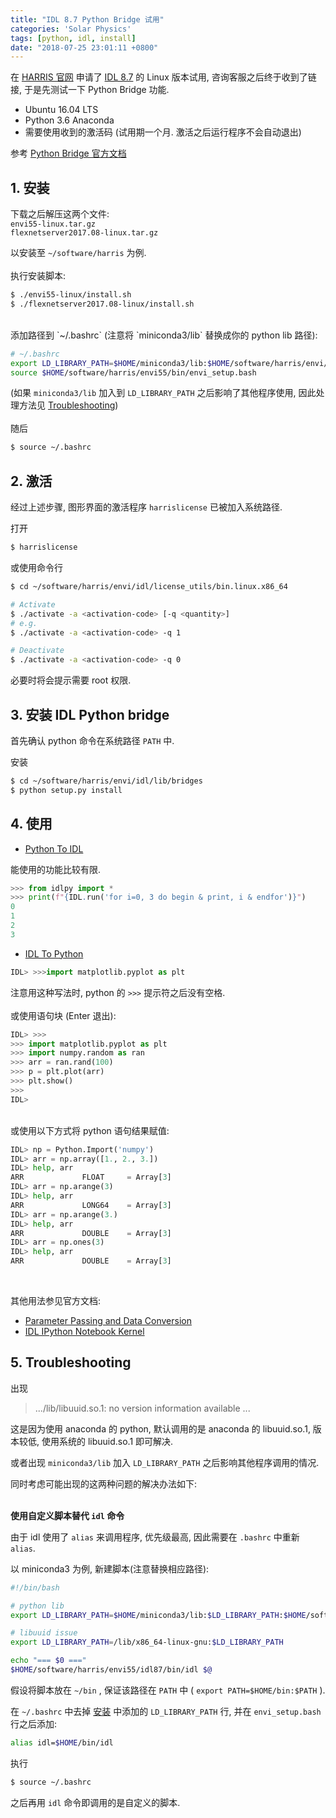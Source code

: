 ```yaml
---
title: "IDL 8.7 Python Bridge 试用"
categories: 'Solar Physics'
tags: [python, idl, install]
date: "2018-07-25 23:01:11 +0800"
---
```

在 [HARRIS 官网](http://harrisgeospatial.com) 申请了 [IDL 8.7](http://harrisgeospatial.com/docs/WhatsNew.html) 的 Linux 版本试用, 咨询客服之后终于收到了链接, 于是先测试一下 Python Bridge 功能.

- Ubuntu 16.04 LTS
- Python 3.6 Anaconda
- 需要使用收到的激活码 (试用期一个月. 激活之后运行程序不会自动退出)

参考 [Python Bridge 官方文档](https://www.harrisgeospatial.com/docs/Python.html)

<!--more-->

## 1. 安装

下载之后解压这两个文件:<br>
`envi55-linux.tar.gz`<br>
`flexnetserver2017.08-linux.tar.gz`

以安装至 `~/software/harris` 为例.
<br><br>
执行安装脚本:

```sh
$ ./envi55-linux/install.sh
$ ./flexnetserver2017.08-linux/install.sh
```
<br>
添加路径到 `~/.bashrc` (注意将 `miniconda3/lib` 替换成你的 python lib 路径):

```sh
# ~/.bashrc
export LD_LIBRARY_PATH=$HOME/miniconda3/lib:$HOME/software/harris/envi/idl/bin/bin.linux.x86_64:$LD_LIBRARY_PATH
source $HOME/software/harris/envi55/bin/envi_setup.bash
```
(如果 `miniconda3/lib` 加入到 `LD_LIBRARY_PATH` 之后影响了其他程序使用, 因此处理方法见 [Troubleshooting](#5-troubleshooting))
<br><br>
随后

```sh
$ source ~/.bashrc
```

## 2. 激活

经过上述步骤, 图形界面的激活程序 `harrislicense` 已被加入系统路径.

打开

```sh
$ harrislicense
```

或使用命令行

```sh
$ cd ~/software/harris/envi/idl/license_utils/bin.linux.x86_64

# Activate
$ ./activate -a <activation-code> [-q <quantity>]
# e.g.
$ ./activate -a <activation-code> -q 1

# Deactivate
$ ./activate -a <activation-code> -q 0
```

必要时将会提示需要 root 权限.

## 3. 安装 IDL Python bridge

首先确认 python 命令在系统路径 `PATH` 中.

安装

```sh
$ cd ~/software/harris/envi/idl/lib/bridges
$ python setup.py install
```

## 4. 使用

* [Python To IDL](https://www.harrisgeospatial.com/docs/PythonToIDL.html)

能使用的功能比较有限.

```python
>>> from idlpy import *
>>> print(f"{IDL.run('for i=0, 3 do begin & print, i & endfor')}")
0
1
2
3
```

* [IDL To Python](https://www.harrisgeospatial.com/docs/IDLToPython.html)

```python
IDL> >>>import matplotlib.pyplot as plt
```

注意用这种写法时, python 的 `>>>` 提示符之后没有空格.
<br><br>
或使用语句块 (Enter 退出):

```python
IDL> >>>
>>> import matplotlib.pyplot as plt
>>> import numpy.random as ran
>>> arr = ran.rand(100)
>>> p = plt.plot(arr)
>>> plt.show()
>>>
IDL>
```
<br>
或使用以下方式将 python 语句结果赋值:

```python
IDL> np = Python.Import('numpy')
IDL> arr = np.array([1., 2., 3.])
IDL> help, arr
ARR             FLOAT     = Array[3]
IDL> arr = np.arange(3)          
IDL> help, arr         
ARR             LONG64    = Array[3]
IDL> arr = np.arange(3.)
IDL> help, arr          
ARR             DOUBLE    = Array[3]
IDL> arr = np.ones(3)   
IDL> help, arr       
ARR             DOUBLE    = Array[3]
```
<br>

其他用法参见官方文档:
- [Parameter Passing and Data Conversion](https://www.harrisgeospatial.com/docs/pythondataconvert.html)
- [IDL IPython Notebook Kernel
](https://www.harrisgeospatial.com/docs/idl_kernel.html)

## 5. Troubleshooting

出现
> .../lib/libuuid.so.1: no version information available ...

这是因为使用 anaconda 的 python, 默认调用的是 anaconda 的 libuuid.so.1, 版本较低, 使用系统的 libuuid.so.1 即可解决.

或者出现 `miniconda3/lib` 加入 `LD_LIBRARY_PATH` 之后影响其他程序调用的情况.

同时考虑可能出现的这两种问题的解决办法如下:<br><br>

**使用自定义脚本替代 `idl` 命令**

由于 idl 使用了 `alias` 来调用程序, 优先级最高, 因此需要在 `.bashrc` 中重新 `alias`.

以 miniconda3 为例, 新建脚本(注意替换相应路径):

```sh
#!/bin/bash

# python lib
export LD_LIBRARY_PATH=$HOME/miniconda3/lib:$LD_LIBRARY_PATH:$HOME/software/harris/envi/idl/bin/bin.linux.x86_64:$LD_LIBRARY_PATH

# libuuid issue
export LD_LIBRARY_PATH=/lib/x86_64-linux-gnu:$LD_LIBRARY_PATH

echo "=== $0 ==="
$HOME/software/harris/envi55/idl87/bin/idl $@
```

假设将脚本放在 `~/bin` , 保证该路径在 `PATH` 中 ( `export PATH=$HOME/bin:$PATH` ).

在 `~/.bashrc` 中去掉 [安装](#1-安装) 中添加的 `LD_LIBRARY_PATH` 行, 并在 `envi_setup.bash` 行之后添加:

```sh
alias idl=$HOME/bin/idl
```

执行

```sh
$ source ~/.bashrc
```

之后再用 `idl` 命令即调用的是自定义的脚本.